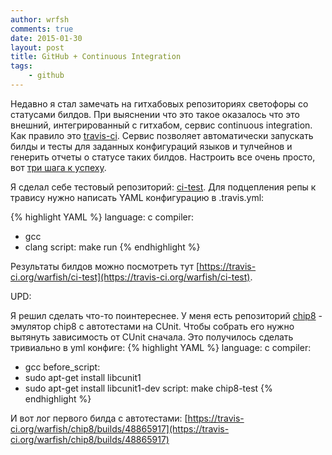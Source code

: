```yaml
---
author: wrfsh
comments: true
date: 2015-01-30
layout: post
title: GitHub + Continuous Integration
tags:
    - github
---
```


Недавно я стал замечать на гитхабовых репозиториях светофоры со статусами билдов. При выяснении что это такое оказалось что это внешний, интегрированный с гитхабом, сервис continuous integration. Как правило это [travis-ci](http://travis-ci.org). Сервис позволяет автоматически запускать билды и тесты для заданных конфигураций языков и тулчейнов и генерить отчеты о статусе таких билдов. Настроить все очень просто, вот [три шага к успеху](http://docs.travis-ci.com/user/getting-started/).

Я сделал себе тестовый репозиторий: [ci-test](https://github.com/warfish/ci-test). Для подцепления репы к травису нужно написать YAML конфигурацию в .travis.yml:

{% highlight YAML %}
language: c
compiler:
- gcc
- clang
script: make run
{% endhighlight %}

Результаты билдов можно посмотреть тут [https://travis-ci.org/warfish/ci-test](https://travis-ci.org/warfish/ci-test).

UPD: 

Я решил сделать что-то поинтереснее. У меня есть репозиторий [chip8](https://github.com/warfish/chip8) - эмулятор chip8 с автотестами на CUnit. Чтобы собрать его нужно вытянуть зависимость от CUnit сначала. Это получилось сделать тривиально в yml конфиге:
{% highlight YAML %}
language: c
compiler:
- gcc
before_script:
- sudo apt-get install libcunit1
- sudo apt-get install libcunit1-dev
script: make chip8-test
{% endhighlight %}

И вот лог первого билда с автотестами: [https://travis-ci.org/warfish/chip8/builds/48865917](https://travis-ci.org/warfish/chip8/builds/48865917)

